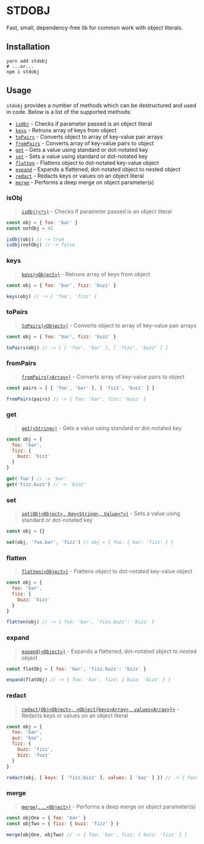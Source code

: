 # STDOBJ

Fast, small, dependency-free lib for common work with object literals.

## Installation

```
yarn add stdobj
# ...or...
npm i stdobj
```

## Usage

`stdobj` provides a number of methods which can be destructured and used
in code. Below is a list of the supported methods:

* [`isObj`](#isObj) - Checks if parameter passed is an object literal
* [`keys`](#keys) - Retruns array of keys from object
* [`toPairs`](#toPairs) - Converts object to array of key-value pair arrays
* [`fromPairs`](#fromPairs) - Converts array of key-value pairs to object
* [`get`](#get) - Gets a value using standard or dot-notated key
* [`set`](#set) - Sets a value using standard or dot-notated key
* [`flatten`](#flatten) - Flattens object to dot-notated key-value object
* [`expand`](#expand) - Expands a flattened, dot-notated object to nested object
* [`redact`](#redact) - Redacts keys or values on an object literal
* [`merge`](#merge) - Performs a deep merge on object parameter(s)

### isObj

> [`isObj(<*>)`](#isObj) - Checks if parameter passed is an object literal

```javascript
const obj = { foo: 'bar' }
const notObj = 42

isObj(obj) // -> true
isObj(notObj) // -> false
```

### keys

> [`keys(<Object>)`](#keys) - Retruns array of keys from object

```javascript
const obj = { foo: 'bar', fizz: 'buzz' }

keys(obj) // -> [ 'foo', 'fizz' ]
```

### toPairs

> [`toPairs(<Object>)`](#toPairs) - Converts object to array of key-value pair arrays

```javascript
const obj = { foo: 'bar', fizz: 'buzz' }

toPairs(obj) // -> [ [ 'foo', 'bar' ], [ 'fizz', 'buzz' ] ]
```

### fromPairs

> [`fromPairs(<Array>)`](#fromPairs) - Converts array of key-value pairs to object

```javascript
const pairs = [ [ 'foo', 'bar' ], [ 'fizz', 'buzz' ] ]

fromPairs(pairs) // -> { foo: 'bar', fizz: 'buzz' }
```

### get

> [`get(<String>)`](#get) - Gets a value using standard or dot-notated key

```javascript
const obj = {
  foo: 'bar',
  fizz: {
    buzz: 'bizz'
  }
}

get('foo') // -> 'bar'
get('fizz.buzz') // -> 'bizz'
```

### set

> [`set(Obj<Object>, Key<String>, Value<*>)`](#set) - Sets a value using standard or dot-notated key

```javascript
const obj = {}

set(obj, 'foo.bar', 'fizz') // obj = { foo: { bar: 'fizz' } }
```

### flatten

> [`flatten(<Object>)`](#flatten) - Flattens object to dot-notated key-value object

```javascript
const obj = {
  foo: 'bar',
  fizz: {
    buzz: 'bizz'
  }
}

flatten(obj) // -> { foo: 'bar', 'fizz.buzz': 'bizz' }
```

### expand

> [`expand(<Object>)`](#expand) - Expands a flattened, dot-notated object to nested object

```javascript
const flatObj = { foo: 'bar', 'fizz.buzz': 'bizz' }

expand(flatObj) // -> { foo: 'bar', fizz: { buzz: 'bizz' } }
```

### redact

> [`redact(Obj<Object>, <Object{keys<Array>, values<Array>}>`](#redact) - Redacts keys or values on an object literal

```javascript
const obj = {
  foo: 'bar',
  quz: 'baz',
  fizz: {
    buzz: 'fizz',
    bizz: 'fuzz'
  }
}

redact(obj, { keys: [ 'fizz.bizz' ], values: [ 'baz' ] }) // -> { foo: 'bar', fizz: { buzz: 'fizz' } }
```

### merge

> [`merge(...<Object>)`](#merge) - Performs a deep merge on object parameter(s)

```javascript
const objOne = { foo: 'bar' }
const objTwo = { fizz: { buzz: 'fizz' } }

merge(objOne, objTwo) // -> { foo: 'bar', fizz: { buzz: 'fizz' } }
```
